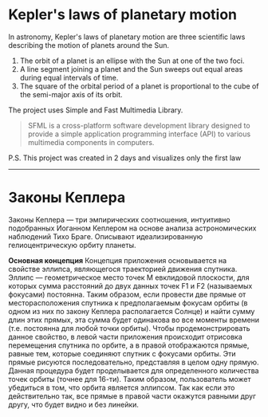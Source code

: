 # Kepler's laws of planetary motion

In astronomy, Kepler's laws of planetary motion are three scientific laws describing the motion of planets around the Sun.
1. The orbit of a planet is an ellipse with the Sun at one of the two foci.
2. A line segment joining a planet and the Sun sweeps out equal areas during equal intervals of time.
3. The square of the orbital period of a planet is proportional to the cube of the semi-major axis of its orbit.


The project uses Simple and Fast Multimedia Library.
>SFML is a cross-platform software development library designed to provide a simple application programming interface (API) to various multimedia components in computers.

P.S. This project was created in 2 days and visualizes only the first law

***

# Законы Кеплера

Законы Кеплера — три эмпирических соотношения, интуитивно подобранных Иоганном Кеплером на основе анализа астрономических наблюдений Тихо Браге. Описывают идеализированную гелиоцентрическую орбиту планеты.

**Основная концепция**
Концепция приложения основывается на свойстве эллипса, являющегося траекторией движения спутника. Эллипс — геометрическое место точек M евклидовой плоскости, для которых сумма расстояний до двух данных точек F1 и F2 (называемых фокусами) постоянна. Таким образом, если провести две прямые от месторасположения спутника к предполагаемым фокусам орбиты (в одном из них по закону Кеплера располагается Солнце) и найти сумму длин этих прямых, эта сумма будет одинакова во все моменты времени (т.е. постоянна для любой точки орбиты).
Чтобы продемонстрировать данное свойство, в левой части приложения происходит отрисовка перемещения спутника по орбите, а в правой отображаются прямые, равные тем, которые соединяют спутник с фокусами орбиты. Эти прямые рисуются последовательно, представляя в целом одну прямую. Данная процедура будет проделывается для определенного количества точек орбиты (точнее для 16-ти). Таким образом, пользователь может убедиться в том, что орбита является эллипсом. Так как если это действительно так, все прямые в правой части окажутся равными друг другу, что будет видно и без линейки.
